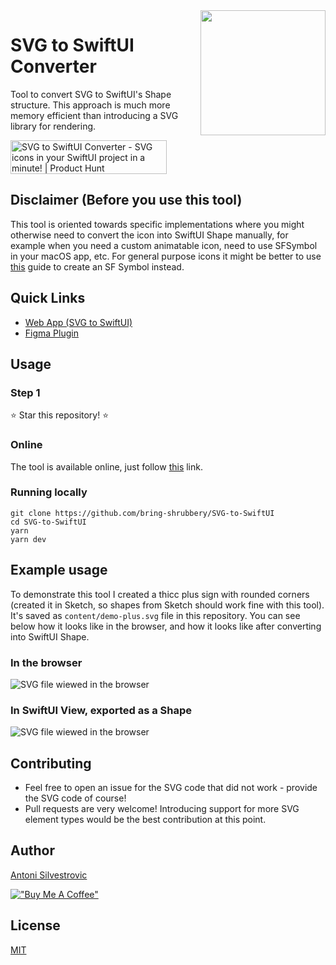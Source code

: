 <img align="right" src="./content/svg-to-swiftui-logo.png" width="200px" />

# SVG to SwiftUI Converter

Tool to convert SVG to SwiftUI's Shape structure. This approach is much more memory efficient than introducing a SVG library for rendering.

<a href="https://www.producthunt.com/posts/svg-to-swiftui-converter?embed=true&utm_source=badge-featured&utm_medium=badge&utm_souce=badge-svg&#0045;to&#0045;swiftui&#0045;converter" target="_blank"><img src="https://api.producthunt.com/widgets/embed-image/v1/featured.svg?post_id=485547&theme=dark" alt="SVG&#0032;to&#0032;SwiftUI&#0032;Converter - SVG&#0032;icons&#0032;in&#0032;your&#0032;SwiftUI&#0032;project&#0032;in&#0032;a&#0032;minute&#0033; | Product Hunt" style="width: 250px; height: 54px;" width="250" height="54" /></a>

## Disclaimer (Before you use this tool)

This tool is oriented towards specific implementations where you might otherwise need to convert the icon into SwiftUI Shape manually, for example when you need a custom animatable icon, need to use SFSymbol in your macOS app, etc. For general purpose icons it might be better to use [this](https://developer.apple.com/documentation/uikit/uiimage/creating_custom_symbol_images_for_your_app) guide to create an SF Symbol instead.

## Quick Links

- [Web App (SVG to SwiftUI)](https://svg-to-swiftui.quassum.com?utm_source=github&utm_medium=readme)
- [Figma Plugin](https://dub.sh/figma-to-swiftui)

## Usage

### Step 1

⭐️ Star this repository! ⭐️

### Online

The tool is available online, just follow [this](https://svg-to-swiftui.quassum.com/) link.

### Running locally

```
git clone https://github.com/bring-shrubbery/SVG-to-SwiftUI
cd SVG-to-SwiftUI
yarn
yarn dev
```

## Example usage

To demonstrate this tool I created a thicc plus sign with rounded corners (created it in Sketch, so shapes from Sketch should work fine with this tool).
It's saved as `content/demo-plus.svg` file in this repository. You can see below how it looks like in the browser, and how it looks like after converting into SwiftUI Shape.

### In the browser

![SVG file wiewed in the browser](content/example_svg.png)

### In SwiftUI View, exported as a Shape

![SVG file wiewed in the browser](content/example_swift.png)

## Contributing

- Feel free to open an issue for the SVG code that did not work - provide the SVG code of course!
- Pull requests are very welcome! Introducing support for more SVG element types would be the best contribution at this point.

## Author

[Antoni Silvestrovic](https://github.com/bring-shrubbery)

[!["Buy Me A Coffee"](https://www.buymeacoffee.com/assets/img/custom_images/orange_img.png)](https://www.buymeacoffee.com/bring.shrubbery)

## License

[MIT](https://github.com/bring-shrubbery/SVG-to-SwiftUI/blob/master/LICENSE)
